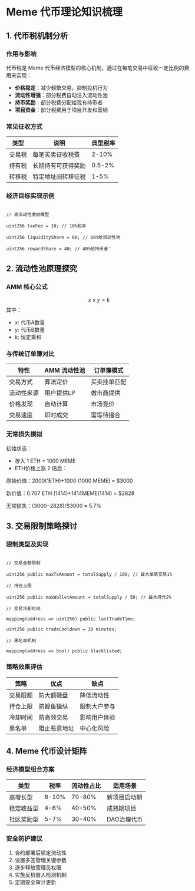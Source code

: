 # Meme 代币理论知识梳理

## 1. 代币税机制分析

### 作用与影响
代币税是 Meme 代币经济模型的核心机制，通过在每笔交易中征收一定比例的费用来实现：

- **价格稳定**：减少频繁交易，抑制投机行为
- **流动性增强**：部分税费自动注入流动性池
- **持币奖励**：部分税费分配给现有持币者
- **项目资金**：部分税费用于项目开发和营销

### 常见征收方式
| 类型 | 说明 | 典型税率 |
|------|------|---------|
| 交易税 | 每笔买卖征收税费 | 2-10% |
| 持有税 | 长期持有可获得奖励 | 0.5-2% |
| 转移税 | 特定地址间转移征税 | 1-5% |

### 经济目标实现示例
```solidity

// 高流动性激励模型

uint256 taxFee = 10; // 10%税率

uint256 liquidityShare = 60; // 60%给流动性池

uint256 rewardShare = 40; // 40%给持币者'
```

## 2. 流动性池原理探究

### AMM 核心公式
$$
x \times y = k
$$
其中：
- $x$: 代币A数量
- $y$: 代币B数量
- $k$: 恒定乘积

### 与传统订单簿对比
| 特性 | AMM 流动性池 | 订单簿模式 |
|------|-------------|-----------|
| 交易方式 | 算法定价 | 买卖挂单匹配 |
| 流动性来源 | 用户提供LP | 做市商提供 |
| 价格发现 | 自动计算 | 市场竞价 |
| 交易速度 | 即时成交 | 需等待撮合 |

### 无常损失模拟
初始状态：
- 存入 1 ETH + 1000 MEME
- ETH价格上涨 2 倍后：

原始价值：2000(1ETH)+1000 (1000 MEME) = $3000

新价值：0.707 ETH (1414)+1414MEME(1414) = $2828

无常损失：(3000−2828)/$3000 ≈ 5.7%

## 3. 交易限制策略探讨

### 限制类型及实现
```solidity

// 交易金额限制

uint256 public maxTxAmount = totalSupply / 100; // 最大单笔交易1%

// 持仓上限

uint256 public maxWalletAmount = totalSupply / 50; // 最大持仓2%

// 交易冷却时间

mapping(address => uint256) public lastTradeTime;

uint256 public tradeCooldown = 30 minutes;

// 黑名单机制

mapping(address => bool) public blacklisted;
```

### 策略效果评估
| 策略 | 优点 | 缺点 |
|------|------|------|
| 交易限额 | 防大额砸盘 | 降低流动性 |
| 持仓上限 | 防鲸鱼操纵 | 限制大户参与 |
| 冷却时间 | 防高频交易 | 影响用户体验 |
| 黑名单 | 阻止恶意地址 | 中心化风险 |

## 4. Meme 代币设计矩阵

### 经济模型组合方案
| 类型 | 税率 | 流动性占比 | 适用场景 |
|------|------|-----------|---------|
| 高增长型 | 8-10% | 70-80% | 新项目启动期 |
| 稳定收益型 | 4-6% | 40-50% | 成熟期项目 |
| 社区奖励型 | 5-7% | 30-40% | DAO治理代币 |

### 安全防护建议
1. 合约部署后锁定流动性
2. 设置多签管理关键参数
3. 逐步释放管理员权限
4. 实施反机器人检测机制
5. 定期安全审计更新


